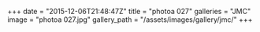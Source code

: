 +++
date = "2015-12-06T21:48:47Z"
title = "photoa 027"
galleries = "JMC"
image = "photoa 027.jpg"
gallery_path = "/assets/images/gallery/jmc/"
+++
